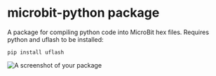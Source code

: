 # microbit-python package

A package for compiling python code into MicroBit hex files. Requires python and uflash to be installed:

    pip install uflash

![A screenshot of your package](https://f.cloud.github.com/assets/69169/2290250/c35d867a-a017-11e3-86be-cd7c5bf3ff9b.gif)
